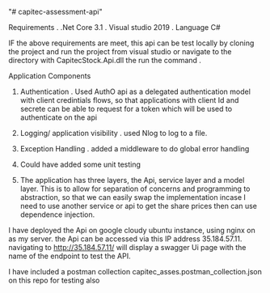 "# capitec-assessment-api" 

Requirements
 . .Net Core 3.1
 . Visual studio 2019
 . Language C#
 
 IF the above requirements are meet, this api can be test locally by cloning the project and run the project from visual studio or navigate to the directory with CapitecStock.Api.dll the run the command <dotnet CapitecStock.Api.dll>.
  
 Application Components
 
 1) Authentication
    . Used AuthO api as a delegated authentication model with client credintials flows, so that applications with client Id and secrete can be able to request for a token which will be used to authenticate on the api
 2) Logging/ application visibility
    . used Nlog to log to a file.
 
 3) Exception Handling
   . added a middleware to do global error handling
 4) Could have added some unit testing
 
 5) The application has three layers, the Api, service layer and a model layer. This is to allow for separation of concerns and programming to abstraction, so that we can easily swap the implementation incase I need to use another service or api to get the share prices then can use dependence injection.

I have deployed the Api on google cloudy ubuntu instance, using nginx on  as my server. the Api can be accessed via this IP address 35.184.57.11. navigating to http://35.184.57.11/ will display a swagger Ui page with the name of the endpoint to test the API.

I have included a postman collection capitec_asses.postman_collection.json on this repo for testing also
